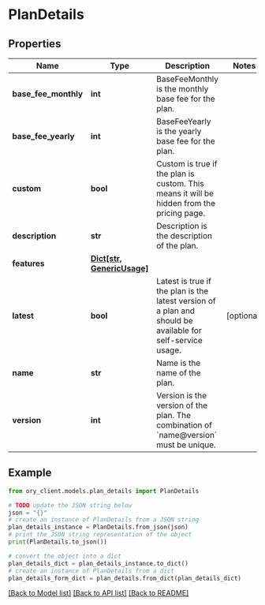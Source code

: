 # PlanDetails


## Properties

Name | Type | Description | Notes
------------ | ------------- | ------------- | -------------
**base_fee_monthly** | **int** | BaseFeeMonthly is the monthly base fee for the plan. | 
**base_fee_yearly** | **int** | BaseFeeYearly is the yearly base fee for the plan. | 
**custom** | **bool** | Custom is true if the plan is custom. This means it will be hidden from the pricing page. | 
**description** | **str** | Description is the description of the plan. | 
**features** | [**Dict[str, GenericUsage]**](GenericUsage.md) |  | 
**latest** | **bool** | Latest is true if the plan is the latest version of a plan and should be available for self-service usage. | [optional] 
**name** | **str** | Name is the name of the plan. | 
**version** | **int** | Version is the version of the plan. The combination of &#x60;name@version&#x60; must be unique. | 

## Example

```python
from ory_client.models.plan_details import PlanDetails

# TODO update the JSON string below
json = "{}"
# create an instance of PlanDetails from a JSON string
plan_details_instance = PlanDetails.from_json(json)
# print the JSON string representation of the object
print(PlanDetails.to_json())

# convert the object into a dict
plan_details_dict = plan_details_instance.to_dict()
# create an instance of PlanDetails from a dict
plan_details_form_dict = plan_details.from_dict(plan_details_dict)
```
[[Back to Model list]](../README.md#documentation-for-models) [[Back to API list]](../README.md#documentation-for-api-endpoints) [[Back to README]](../README.md)


